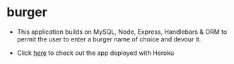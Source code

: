 # burger
* This application builds on MySQL, Node, Express, Handlebars & ORM to permit the user to enter a burger name of choice and devour it.

* Click [here](https://nameless-coast-71756.herokuapp.com/burgers) to check out the app deployed with Heroku 
